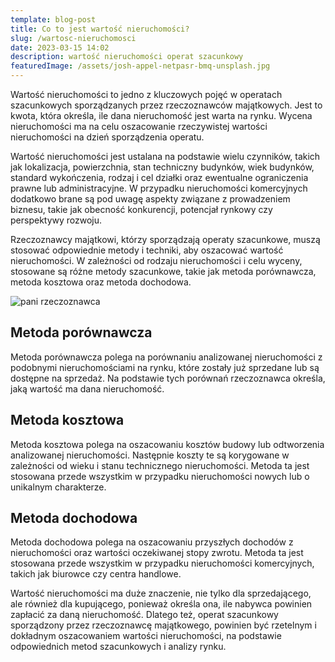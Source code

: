 ```yaml
---
template: blog-post
title: Co to jest wartość nieruchomości?
slug: /wartosc-nieruchomosci
date: 2023-03-15 14:02
description: wartość nieruchomości operat szacunkowy
featuredImage: /assets/josh-appel-netpasr-bmq-unsplash.jpg
---
```

Wartość nieruchomości to jedno z kluczowych pojęć w operatach szacunkowych sporządzanych przez rzeczoznawców majątkowych. Jest to kwota, która określa, ile dana nieruchomość jest warta na rynku. Wycena nieruchomości ma na celu oszacowanie rzeczywistej wartości nieruchomości na dzień sporządzenia operatu.

Wartość nieruchomości jest ustalana na podstawie wielu czynników, takich jak lokalizacja, powierzchnia, stan techniczny budynków, wiek budynków, standard wykończenia, rodzaj i cel działki oraz ewentualne ograniczenia prawne lub administracyjne. W przypadku nieruchomości komercyjnych dodatkowo brane są pod uwagę aspekty związane z prowadzeniem biznesu, takie jak obecność konkurencji, potencjał rynkowy czy perspektywy rozwoju.

Rzeczoznawcy majątkowi, którzy sporządzają operaty szacunkowe, muszą stosować odpowiednie metody i techniki, aby oszacować wartość nieruchomości. W zależności od rodzaju nieruchomości i celu wyceny, stosowane są różne metody szacunkowe, takie jak metoda porównawcza, metoda kosztowa oraz metoda dochodowa.

![pani rzeczoznawca](/assets/4a648ac1-8a19-459f-9684-c7d1ddb0311b.jpg)

## Metoda porównawcza

Metoda porównawcza polega na porównaniu analizowanej nieruchomości z podobnymi nieruchomościami na rynku, które zostały już sprzedane lub są dostępne na sprzedaż. Na podstawie tych porównań rzeczoznawca określa, jaką wartość ma dana nieruchomość.

## Metoda kosztowa

Metoda kosztowa polega na oszacowaniu kosztów budowy lub odtworzenia analizowanej nieruchomości. Następnie koszty te są korygowane w zależności od wieku i stanu technicznego nieruchomości. Metoda ta jest stosowana przede wszystkim w przypadku nieruchomości nowych lub o unikalnym charakterze.

## Metoda dochodowa

Metoda dochodowa polega na oszacowaniu przyszłych dochodów z nieruchomości oraz wartości oczekiwanej stopy zwrotu. Metoda ta jest stosowana przede wszystkim w przypadku nieruchomości komercyjnych, takich jak biurowce czy centra handlowe.

Wartość nieruchomości ma duże znaczenie, nie tylko dla sprzedającego, ale również dla kupującego, ponieważ określa ona, ile nabywca powinien zapłacić za daną nieruchomość. Dlatego też, operat szacunkowy sporządzony przez rzeczoznawcę majątkowego, powinien być rzetelnym i dokładnym oszacowaniem wartości nieruchomości, na podstawie odpowiednich metod szacunkowych i analizy rynku.